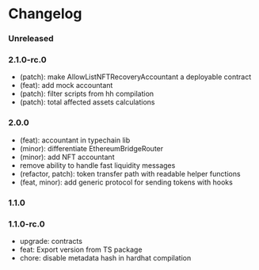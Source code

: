 # Changelog

### Unreleased

### 2.1.0-rc.0

- (patch): make AllowListNFTRecoveryAccountant a deployable contract
- (feat): add mock accountant
- (patch): filter scripts from hh compilation
- (patch): total affected assets calculations

### 2.0.0

- (feat): accountant in typechain lib
- (minor): differentiate EthereumBridgeRouter
- (minor): add NFT accountant
- remove ability to handle fast liquidity messages
- (refactor, patch): token transfer path with readable helper functions
- (feat, minor): add generic protocol for sending tokens with hooks

### 1.1.0

### 1.1.0-rc.0

- upgrade: contracts
- feat: Export version from TS package
- chore: disable metadata hash in hardhat compilation

